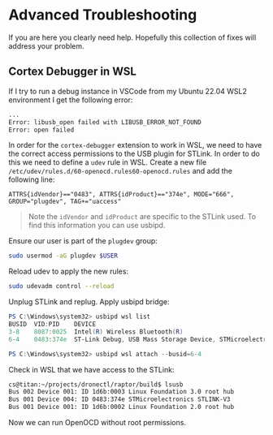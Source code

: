 # Advanced Troubleshooting

If you are here you clearly need help. Hopefully this collection of fixes will address your problem.


## Cortex Debugger in WSL

If I try to run a debug instance in VSCode from my Ubuntu 22.04 WSL2 environment I get the following error:
```bash
...
Error: libusb_open failed with LIBUSB_ERROR_NOT_FOUND
Error: open failed
```

In order for the `cortex-debugger` extension to work in WSL, we need to have the correct access permissions to the USB plugin for STLink. In order to do this we need to define a `udev` rule in WSL. Create a new file `/etc/udev/rules.d/60-openocd.rules60-openocd.rules` and add the following line:
```
ATTRS{idVendor}=="0483", ATTRS{idProduct}=="374e", MODE="666", GROUP="plugdev", TAG+="uaccess"
```

> Note the `idVendor` and `idProduct` are specific to the STLink used. To find this information you can use usbipd.

Ensure our user is part of the `plugdev` group:
```bash
sudo usermod -aG plugdev $USER
```

Reload udev to apply the new rules:
```bash
sudo udevadm control --reload
```

Unplug STLink and replug. Apply usbipd bridge:

```powershell
PS C:\Windows\system32> usbipd wsl list
BUSID  VID:PID    DEVICE                                                        STATE
3-8    8087:0025  Intel(R) Wireless Bluetooth(R)                                Not attached
6-4    0483:374e  ST-Link Debug, USB Mass Storage Device, STMicroelectronic...  Not attached

PS C:\Windows\system32> usbipd wsl attach --busid=6-4
```

Check in WSL that we have access to the STLink:
```bash
cs@titan:~/projects/dronectl/raptor/build$ lsusb
Bus 002 Device 001: ID 1d6b:0003 Linux Foundation 3.0 root hub
Bus 001 Device 004: ID 0483:374e STMicroelectronics STLINK-V3
Bus 001 Device 001: ID 1d6b:0002 Linux Foundation 2.0 root hub
```

Now we can run OpenOCD without root permissions.